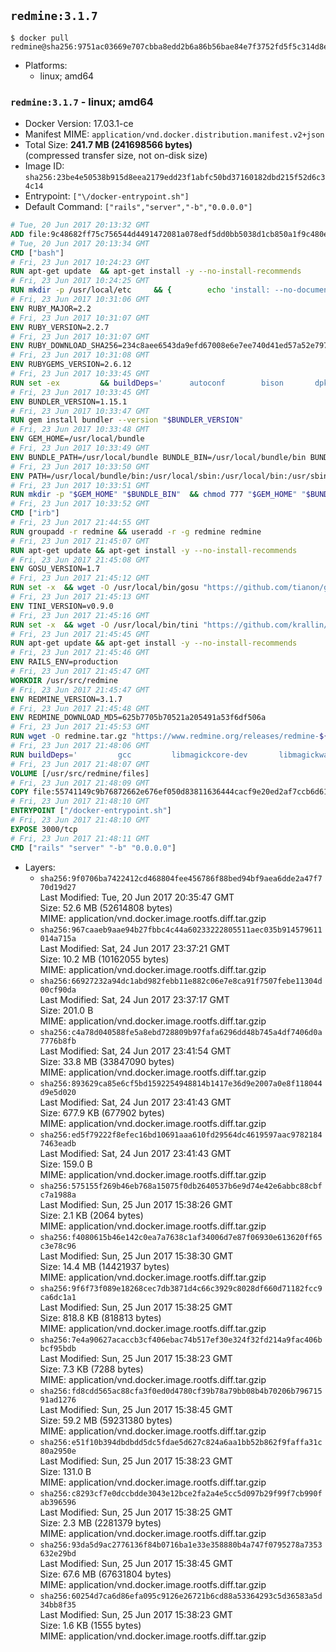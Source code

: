 ## `redmine:3.1.7`

```console
$ docker pull redmine@sha256:9751ac03669e707cbba8edd2b6a86b56bae84e7f3752fd5f5c314d8eb0fbd59a
```

-	Platforms:
	-	linux; amd64

### `redmine:3.1.7` - linux; amd64

-	Docker Version: 17.03.1-ce
-	Manifest MIME: `application/vnd.docker.distribution.manifest.v2+json`
-	Total Size: **241.7 MB (241698566 bytes)**  
	(compressed transfer size, not on-disk size)
-	Image ID: `sha256:23be4e50538b915d8eea2179edd23f1abfc50bd37160182dbd215f52d6c34c14`
-	Entrypoint: `["\/docker-entrypoint.sh"]`
-	Default Command: `["rails","server","-b","0.0.0.0"]`

```dockerfile
# Tue, 20 Jun 2017 20:13:32 GMT
ADD file:9c48682ff75c756544d4491472081a078edf5dd0bb5038d1cb850a1f9c480e3e in / 
# Tue, 20 Jun 2017 20:13:34 GMT
CMD ["bash"]
# Fri, 23 Jun 2017 10:24:23 GMT
RUN apt-get update 	&& apt-get install -y --no-install-recommends 		bzip2 		ca-certificates 		libffi-dev 		libgdbm3 		libssl-dev 		libyaml-dev 		procps 		zlib1g-dev 	&& rm -rf /var/lib/apt/lists/*
# Fri, 23 Jun 2017 10:24:25 GMT
RUN mkdir -p /usr/local/etc 	&& { 		echo 'install: --no-document'; 		echo 'update: --no-document'; 	} >> /usr/local/etc/gemrc
# Fri, 23 Jun 2017 10:31:06 GMT
ENV RUBY_MAJOR=2.2
# Fri, 23 Jun 2017 10:31:07 GMT
ENV RUBY_VERSION=2.2.7
# Fri, 23 Jun 2017 10:31:07 GMT
ENV RUBY_DOWNLOAD_SHA256=234c8aee6543da9efd67008e6e7ee740d41ed57a52e797f65043c3b5ec3bcb53
# Fri, 23 Jun 2017 10:31:08 GMT
ENV RUBYGEMS_VERSION=2.6.12
# Fri, 23 Jun 2017 10:33:45 GMT
RUN set -ex 		&& buildDeps=' 		autoconf 		bison 		dpkg-dev 		gcc 		libbz2-dev 		libgdbm-dev 		libglib2.0-dev 		libncurses-dev 		libreadline-dev 		libxml2-dev 		libxslt-dev 		make 		ruby 		wget 		xz-utils 	' 	&& apt-get update 	&& apt-get install -y --no-install-recommends $buildDeps 	&& rm -rf /var/lib/apt/lists/* 		&& wget -O ruby.tar.xz "https://cache.ruby-lang.org/pub/ruby/${RUBY_MAJOR%-rc}/ruby-$RUBY_VERSION.tar.xz" 	&& echo "$RUBY_DOWNLOAD_SHA256 *ruby.tar.xz" | sha256sum -c - 		&& mkdir -p /usr/src/ruby 	&& tar -xJf ruby.tar.xz -C /usr/src/ruby --strip-components=1 	&& rm ruby.tar.xz 		&& cd /usr/src/ruby 		&& { 		echo '#define ENABLE_PATH_CHECK 0'; 		echo; 		cat file.c; 	} > file.c.new 	&& mv file.c.new file.c 		&& autoconf 	&& gnuArch="$(dpkg-architecture --query DEB_BUILD_GNU_TYPE)" 	&& ./configure 		--build="$gnuArch" 		--disable-install-doc 		--enable-shared 	&& make -j "$(nproc)" 	&& make install 		&& apt-get purge -y --auto-remove $buildDeps 	&& cd / 	&& rm -r /usr/src/ruby 		&& gem update --system "$RUBYGEMS_VERSION"
# Fri, 23 Jun 2017 10:33:45 GMT
ENV BUNDLER_VERSION=1.15.1
# Fri, 23 Jun 2017 10:33:47 GMT
RUN gem install bundler --version "$BUNDLER_VERSION"
# Fri, 23 Jun 2017 10:33:48 GMT
ENV GEM_HOME=/usr/local/bundle
# Fri, 23 Jun 2017 10:33:49 GMT
ENV BUNDLE_PATH=/usr/local/bundle BUNDLE_BIN=/usr/local/bundle/bin BUNDLE_SILENCE_ROOT_WARNING=1 BUNDLE_APP_CONFIG=/usr/local/bundle
# Fri, 23 Jun 2017 10:33:50 GMT
ENV PATH=/usr/local/bundle/bin:/usr/local/sbin:/usr/local/bin:/usr/sbin:/usr/bin:/sbin:/bin
# Fri, 23 Jun 2017 10:33:51 GMT
RUN mkdir -p "$GEM_HOME" "$BUNDLE_BIN" 	&& chmod 777 "$GEM_HOME" "$BUNDLE_BIN"
# Fri, 23 Jun 2017 10:33:52 GMT
CMD ["irb"]
# Fri, 23 Jun 2017 21:44:55 GMT
RUN groupadd -r redmine && useradd -r -g redmine redmine
# Fri, 23 Jun 2017 21:45:07 GMT
RUN apt-get update && apt-get install -y --no-install-recommends 		ca-certificates 		wget 	&& rm -rf /var/lib/apt/lists/*
# Fri, 23 Jun 2017 21:45:08 GMT
ENV GOSU_VERSION=1.7
# Fri, 23 Jun 2017 21:45:12 GMT
RUN set -x 	&& wget -O /usr/local/bin/gosu "https://github.com/tianon/gosu/releases/download/$GOSU_VERSION/gosu-$(dpkg --print-architecture)" 	&& wget -O /usr/local/bin/gosu.asc "https://github.com/tianon/gosu/releases/download/$GOSU_VERSION/gosu-$(dpkg --print-architecture).asc" 	&& export GNUPGHOME="$(mktemp -d)" 	&& gpg --keyserver ha.pool.sks-keyservers.net --recv-keys B42F6819007F00F88E364FD4036A9C25BF357DD4 	&& gpg --batch --verify /usr/local/bin/gosu.asc /usr/local/bin/gosu 	&& rm -r "$GNUPGHOME" /usr/local/bin/gosu.asc 	&& chmod +x /usr/local/bin/gosu 	&& gosu nobody true
# Fri, 23 Jun 2017 21:45:13 GMT
ENV TINI_VERSION=v0.9.0
# Fri, 23 Jun 2017 21:45:16 GMT
RUN set -x 	&& wget -O /usr/local/bin/tini "https://github.com/krallin/tini/releases/download/$TINI_VERSION/tini" 	&& wget -O /usr/local/bin/tini.asc "https://github.com/krallin/tini/releases/download/$TINI_VERSION/tini.asc" 	&& export GNUPGHOME="$(mktemp -d)" 	&& gpg --keyserver ha.pool.sks-keyservers.net --recv-keys 6380DC428747F6C393FEACA59A84159D7001A4E5 	&& gpg --batch --verify /usr/local/bin/tini.asc /usr/local/bin/tini 	&& rm -r "$GNUPGHOME" /usr/local/bin/tini.asc 	&& chmod +x /usr/local/bin/tini 	&& tini -h
# Fri, 23 Jun 2017 21:45:45 GMT
RUN apt-get update && apt-get install -y --no-install-recommends 		imagemagick 		libmysqlclient18 		libpq5 		libsqlite3-0 				bzr 		git 		mercurial 		openssh-client 		subversion 	&& rm -rf /var/lib/apt/lists/*
# Fri, 23 Jun 2017 21:45:46 GMT
ENV RAILS_ENV=production
# Fri, 23 Jun 2017 21:45:47 GMT
WORKDIR /usr/src/redmine
# Fri, 23 Jun 2017 21:45:47 GMT
ENV REDMINE_VERSION=3.1.7
# Fri, 23 Jun 2017 21:45:48 GMT
ENV REDMINE_DOWNLOAD_MD5=625b7705b70521a205491a53f6df506a
# Fri, 23 Jun 2017 21:45:53 GMT
RUN wget -O redmine.tar.gz "https://www.redmine.org/releases/redmine-${REDMINE_VERSION}.tar.gz" 	&& echo "$REDMINE_DOWNLOAD_MD5 redmine.tar.gz" | md5sum -c - 	&& tar -xvf redmine.tar.gz --strip-components=1 	&& rm redmine.tar.gz files/delete.me log/delete.me 	&& mkdir -p tmp/pdf public/plugin_assets 	&& chown -R redmine:redmine ./
# Fri, 23 Jun 2017 21:48:06 GMT
RUN buildDeps=' 		gcc 		libmagickcore-dev 		libmagickwand-dev 		libmysqlclient-dev 		libpq-dev 		libsqlite3-dev 		make 		patch 	' 	&& set -ex 	&& apt-get update && apt-get install -y $buildDeps --no-install-recommends 	&& rm -rf /var/lib/apt/lists/* 	&& bundle install --without development test 	&& for adapter in mysql2 postgresql sqlite3; do 		echo "$RAILS_ENV:" > ./config/database.yml; 		echo "  adapter: $adapter" >> ./config/database.yml; 		bundle install --without development test; 	done 	&& rm ./config/database.yml 	&& apt-get purge -y --auto-remove $buildDeps
# Fri, 23 Jun 2017 21:48:07 GMT
VOLUME [/usr/src/redmine/files]
# Fri, 23 Jun 2017 21:48:09 GMT
COPY file:55741149c9b76872662e676ef050d83811636444cacf9e20ed2af7ccb6d614a4 in / 
# Fri, 23 Jun 2017 21:48:10 GMT
ENTRYPOINT ["/docker-entrypoint.sh"]
# Fri, 23 Jun 2017 21:48:10 GMT
EXPOSE 3000/tcp
# Fri, 23 Jun 2017 21:48:11 GMT
CMD ["rails" "server" "-b" "0.0.0.0"]
```

-	Layers:
	-	`sha256:9f0706ba7422412cd468804fee456786f88bed94bf9aea6dde2a47f770d19d27`  
		Last Modified: Tue, 20 Jun 2017 20:35:47 GMT  
		Size: 52.6 MB (52614808 bytes)  
		MIME: application/vnd.docker.image.rootfs.diff.tar.gzip
	-	`sha256:967caaeb9aae94b27fbbc4c44a60233222805511aec035b914579611014a715a`  
		Last Modified: Sat, 24 Jun 2017 23:37:21 GMT  
		Size: 10.2 MB (10162055 bytes)  
		MIME: application/vnd.docker.image.rootfs.diff.tar.gzip
	-	`sha256:66927232a94dc1abd982febb11e882c06e7e8ca91f7507febe11304d00cf90da`  
		Last Modified: Sat, 24 Jun 2017 23:37:17 GMT  
		Size: 201.0 B  
		MIME: application/vnd.docker.image.rootfs.diff.tar.gzip
	-	`sha256:c4a78d040588fe5a8ebd728809b97fafa6296dd48b745a4df7406d0a7776b8fb`  
		Last Modified: Sat, 24 Jun 2017 23:41:54 GMT  
		Size: 33.8 MB (33847090 bytes)  
		MIME: application/vnd.docker.image.rootfs.diff.tar.gzip
	-	`sha256:893629ca85e6cf5bd1592254948814b1417e36d9e2007a0e8f118044d9e5d020`  
		Last Modified: Sat, 24 Jun 2017 23:41:43 GMT  
		Size: 677.9 KB (677902 bytes)  
		MIME: application/vnd.docker.image.rootfs.diff.tar.gzip
	-	`sha256:ed5f79222f8efec16bd10691aaa610fd29564dc4619597aac97821847463eadb`  
		Last Modified: Sat, 24 Jun 2017 23:41:43 GMT  
		Size: 159.0 B  
		MIME: application/vnd.docker.image.rootfs.diff.tar.gzip
	-	`sha256:575155f269b46eb768a15075f0db2640537b6e9d74e42e6abbc88cbfc7a1988a`  
		Last Modified: Sun, 25 Jun 2017 15:38:26 GMT  
		Size: 2.1 KB (2064 bytes)  
		MIME: application/vnd.docker.image.rootfs.diff.tar.gzip
	-	`sha256:f4080615b46e142c0ea7a7638c1af34006d7e87f06930e613620ff65c3e78c96`  
		Last Modified: Sun, 25 Jun 2017 15:38:30 GMT  
		Size: 14.4 MB (14421937 bytes)  
		MIME: application/vnd.docker.image.rootfs.diff.tar.gzip
	-	`sha256:9f6f73f089e18268cec7db3871d4c66c3929c8028df660d71182fcc9ca6dc1a1`  
		Last Modified: Sun, 25 Jun 2017 15:38:25 GMT  
		Size: 818.8 KB (818813 bytes)  
		MIME: application/vnd.docker.image.rootfs.diff.tar.gzip
	-	`sha256:7e4a90627acaccb3cf406ebac74b517ef30e324f32fd214a9fac406bbcf95bdb`  
		Last Modified: Sun, 25 Jun 2017 15:38:23 GMT  
		Size: 7.3 KB (7288 bytes)  
		MIME: application/vnd.docker.image.rootfs.diff.tar.gzip
	-	`sha256:fd8cdd565ac88cfa3f0ed0d4780cf39b78a79bb08b4b70206b79671591ad1276`  
		Last Modified: Sun, 25 Jun 2017 15:38:45 GMT  
		Size: 59.2 MB (59231380 bytes)  
		MIME: application/vnd.docker.image.rootfs.diff.tar.gzip
	-	`sha256:e51f10b394dbdbdd5dc5fdae5d627c824a6aa1bb52b862f9faffa31c80a2950e`  
		Last Modified: Sun, 25 Jun 2017 15:38:23 GMT  
		Size: 131.0 B  
		MIME: application/vnd.docker.image.rootfs.diff.tar.gzip
	-	`sha256:c8293cf7e0dccbdde3043e12bce2fa2a4e5cc5d097b29f99f7cb990fab396596`  
		Last Modified: Sun, 25 Jun 2017 15:38:25 GMT  
		Size: 2.3 MB (2281379 bytes)  
		MIME: application/vnd.docker.image.rootfs.diff.tar.gzip
	-	`sha256:93da5d9ac2776136f84b0716ba1e33e358880b4a747f0795278a7353632e29bd`  
		Last Modified: Sun, 25 Jun 2017 15:38:45 GMT  
		Size: 67.6 MB (67631804 bytes)  
		MIME: application/vnd.docker.image.rootfs.diff.tar.gzip
	-	`sha256:60254d7ca6d86efa095c9126e26721b6cd88a53364293c5d36583a5d34bb8f35`  
		Last Modified: Sun, 25 Jun 2017 15:38:23 GMT  
		Size: 1.6 KB (1555 bytes)  
		MIME: application/vnd.docker.image.rootfs.diff.tar.gzip
